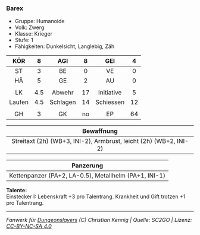 ### Barex

- Gruppe: Humanoide
- Volk: Zwerg
- Klasse: Krieger
- Stufe: 1
- Fähigkeiten: Dunkelsicht, Langlebig, Zäh

|  KÖR   |  8  |   AGI    |  8  |    GEI     |  4  |
| :----: | :-: | :------: | :-: | :--------: | :-: |
|   ST   |  3  |    BE    |  0  |     VE     |  0  |
|   HÄ   |  5  |    GE    |  2  |     AU     |  0  |
|        |     |          |     |            |     |
|   LK   | 4.5 |  Abwehr  | 17  | Initiative |  5  |
| Laufen | 4.5 | Schlagen | 14  | Schiessen  | 12  |
|        |     |          |     |            |     |
|   GH   |  3  |    GK    | no  |     EP     | 64  |

|                            Bewaffnung                             |
| :---------------------------------------------------------------: |
| Streitaxt (2h) (WB+3, INI-2), Armbrust, leicht (2h) (WB+2, INI-2) |

|                       Panzerung                       |
| :---------------------------------------------------: |
| Kettenpanzer (PA+2, LA-0.5), Metallhelm (PA+1, INI-1) |

**Talente:**  
Einstecker I: Lebenskraft +3 pro Talentrang. Krankheit und Gift trotzen +1 pro Talentrang.

---

_Fanwerk für [Dungeonslayers](https://www.dungeonslayers.net/) (C) Christian Kennig | Quelle: SC2GO | Lizenz: [CC-BY-NC-SA 4.0](https://creativecommons.org/licenses/by-nc-sa/4.0/deed.de)_
